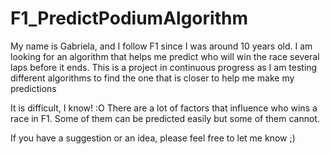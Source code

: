 # F1_PredictPodiumAlgorithm

My name is Gabriela, and I follow F1 since I was around 10 years old. I am looking for an algorithm that helps me predict who will win the race several laps before it ends. This is a project in continuous progress as I am testing different algorithms to find the one that is closer to help me make my predictions

It is difficult, I know! :O
There are a lot of factors that influence who wins a race in F1. Some of them can be predicted easily but some of them cannot.

If you have a suggestion or an idea, please feel free to let me know ;)



